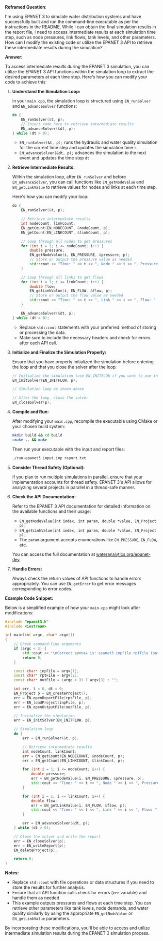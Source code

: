 **Reframed Question:**

I'm using EPANET 3 to simulate water distribution systems and have successfully built and run the command-line executable as per the instructions in the README. While I can obtain the final simulation results in the report file, I need to access intermediate results at each simulation time step, such as node pressures, link flows, tank levels, and other parameters. How can I modify the existing code or utilize the EPANET 3 API to retrieve these intermediate results during the simulation?

**Answer:**

To access intermediate results during the EPANET 3 simulation, you can utilize the EPANET 3 API functions within the simulation loop to extract the desired parameters at each time step. Here's how you can modify your code to achieve this:

1. **Understand the Simulation Loop:**

   In your `main.cpp`, the simulation loop is structured using `EN_runSolver` and `EN_advanceSolver` functions:

   ```cpp
   do {
       EN_runSolver(&t, p);
       // Insert code here to retrieve intermediate results
       EN_advanceSolver(&dt, p);
   } while (dt > 0);
   ```

   - `EN_runSolver(&t, p);` runs the hydraulic and water quality simulation for the current time step and updates the simulation time `t`.
   - `EN_advanceSolver(&dt, p);` advances the simulation to the next event and updates the time step `dt`.

2. **Retrieve Intermediate Results:**

   Within the simulation loop, after `EN_runSolver` and before `EN_advanceSolver`, you can call functions like `EN_getNodeValue` and `EN_getLinkValue` to retrieve values for nodes and links at each time step.

   Here's how you can modify your loop:

   ```cpp
   do {
       EN_runSolver(&t, p);

       // Retrieve intermediate results
       int nodeCount, linkCount;
       EN_getCount(EN_NODECOUNT, &nodeCount, p);
       EN_getCount(EN_LINKCOUNT, &linkCount, p);

       // Loop through all nodes to get pressures
       for (int i = 1; i <= nodeCount; i++) {
           double pressure;
           EN_getNodeValue(i, EN_PRESSURE, &pressure, p);
           // Store or output the pressure value as needed
           std::cout << "Time: " << t << ", Node " << i << ", Pressure: " << pressure << std::endl;
       }

       // Loop through all links to get flows
       for (int i = 1; i <= linkCount; i++) {
           double flow;
           EN_getLinkValue(i, EN_FLOW, &flow, p);
           // Store or output the flow value as needed
           std::cout << "Time: " << t << ", Link " << i << ", Flow: " << flow << std::endl;
       }

       EN_advanceSolver(&dt, p);
   } while (dt > 0);
   ```

   - Replace `std::cout` statements with your preferred method of storing or processing the data.
   - Make sure to include the necessary headers and check for errors after each API call.

3. **Initialize and Finalize the Simulation Properly:**

   Ensure that you have properly initialized the simulation before entering the loop and that you close the solver after the loop:

   ```cpp
   // Initialize the simulation (use EN_INITFLOW if you want to use initial flows)
   EN_initSolver(EN_INITFLOW, p);

   // Simulation loop as shown above

   // After the loop, close the solver
   EN_closeSolver(p);
   ```

4. **Compile and Run:**

   After modifying your `main.cpp`, recompile the executable using CMake or your chosen build system:

   ```bash
   mkdir build && cd build
   cmake .. && make
   ```

   Then run your executable with the input and report files:

   ```bash
   ./run-epanet3 input.inp report.txt
   ```

5. **Consider Thread Safety (Optional):**

   If you plan to run multiple simulations in parallel, ensure that your implementation accounts for thread safety. EPANET 3's API allows for analyzing several projects in parallel in a thread-safe manner.

6. **Check the API Documentation:**

   Refer to the EPANET 3 API documentation for detailed information on the available functions and their usage:

   - `EN_getNodeValue(int index, int param, double *value, EN_Project p);`
   - `EN_getLinkValue(int index, int param, double *value, EN_Project p);`
   - The `param` argument accepts enumerations like `EN_PRESSURE`, `EN_FLOW`, etc.

   You can access the full documentation at [wateranalytics.org/epanet-dev](http://wateranalytics.org/epanet-dev).

7. **Handle Errors:**

   Always check the return values of API functions to handle errors appropriately. You can use `EN_getError` to get error messages corresponding to error codes.

**Example Code Snippet:**

Below is a simplified example of how your `main.cpp` might look after modifications:

```cpp
#include "epanet3.h"
#include <iostream>

int main(int argc, char* argv[])
{
    // Check command-line arguments
    if (argc < 3) {
        std::cout << "\nCorrect syntax is: epanet3 inpFile rptFile (outFile)\n";
        return 0;
    }

    const char* inpFile = argv[1];
    const char* rptFile = argv[2];
    const char* outFile = (argc > 3) ? argv[3] : "";

    int err, t = 0, dt = 0;
    EN_Project p = EN_createProject();
    err = EN_openReportFile(rptFile, p);
    err = EN_loadProject(inpFile, p);
    err = EN_openOutputFile(outFile, p);

    // Initialize the simulation
    err = EN_initSolver(EN_INITFLOW, p);

    // Simulation loop
    do {
        err = EN_runSolver(&t, p);

        // Retrieve intermediate results
        int nodeCount, linkCount;
        err = EN_getCount(EN_NODECOUNT, &nodeCount, p);
        err = EN_getCount(EN_LINKCOUNT, &linkCount, p);

        for (int i = 1; i <= nodeCount; i++) {
            double pressure;
            err = EN_getNodeValue(i, EN_PRESSURE, &pressure, p);
            std::cout << "Time: " << t << ", Node " << i << ", Pressure: " << pressure << std::endl;
        }

        for (int i = 1; i <= linkCount; i++) {
            double flow;
            err = EN_getLinkValue(i, EN_FLOW, &flow, p);
            std::cout << "Time: " << t << ", Link " << i << ", Flow: " << flow << std::endl;
        }

        err = EN_advanceSolver(&dt, p);
    } while (dt > 0);

    // Close the solver and write the report
    err = EN_closeSolver(p);
    err = EN_writeReport(p);
    EN_deleteProject(p);

    return 0;
}
```

**Notes:**

- Replace `std::cout` with file operations or data structures if you need to store the results for further analysis.
- Ensure that all API function calls check for errors (`err` variable) and handle them as needed.
- This example outputs pressures and flows at each time step. You can retrieve other parameters like tank levels, node demands, and water quality similarly by using the appropriate `EN_getNodeValue` or `EN_getLinkValue` parameters.

By incorporating these modifications, you'll be able to access and utilize intermediate simulation results during the EPANET 3 simulation process.